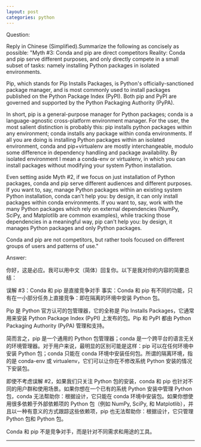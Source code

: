 ```yaml
---
layout: post
categories: python
---
```

Question:

Reply in Chinese (Simplified).Summarize the following as concisely as possible:
"Myth #3: Conda and pip are direct competitors
Reality: Conda and pip serve different purposes, and only directly compete in a small subset of tasks: namely installing Python packages in isolated environments.

Pip, which stands for Pip Installs Packages, is Python's officially-sanctioned package manager, and is most commonly used to install packages published on the Python Package Index (PyPI). Both pip and PyPI are governed and supported by the Python Packaging Authority (PyPA).

In short, pip is a general-purpose manager for Python packages; conda is a language-agnostic cross-platform environment manager. For the user, the most salient distinction is probably this: pip installs python packages within any environment; conda installs any package within conda environments. If all you are doing is installing Python packages within an isolated environment, conda and pip+virtualenv are mostly interchangeable, modulo some difference in dependency handling and package availability. By isolated environment I mean a conda-env or virtualenv, in which you can install packages without modifying your system Python installation.

Even setting aside Myth #2, if we focus on just installation of Python packages, conda and pip serve different audiences and different purposes. If you want to, say, manage Python packages within an existing system Python installation, conda can't help you: by design, it can only install packages within conda environments. If you want to, say, work with the many Python packages which rely on external dependencies (NumPy, SciPy, and Matplotlib are common examples), while tracking those dependencies in a meaningful way, pip can't help you: by design, it manages Python packages and only Python packages.

Conda and pip are not competitors, but rather tools focused on different groups of users and patterns of use."

Answer:

你好，这是必应。我可以用中文（简体）回复你。以下是我对你的内容的简要总结：

误解 #3：Conda 和 pip 是直接竞争对手
事实：Conda 和 pip 有不同的功能，只有在一小部分任务上直接竞争：即在隔离的环境中安装 Python 包。

Pip 是 Python 官方认可的包管理器，它的全称是 Pip Installs Packages，它通常用来安装 Python Package Index (PyPI) 上发布的包。Pip 和 PyPI 都由 Python Packaging Authority (PyPA) 管理和支持。

简而言之，pip 是一个通用的 Python 包管理器；conda 是一个跨平台的语言无关的环境管理器。对于用户来说，最明显的区别可能是这样：pip 可以在任何环境中安装 Python 包；conda 只能在 conda 环境中安装任何包。所谓的隔离环境，指的是 conda-env 或 virtualenv，它们可以让你在不修改系统 Python 安装的情况下安装包。

即使不考虑误解 #2，如果我们只关注 Python 包的安装，conda 和 pip 也针对不同的用户群和使用场景。如果你想在一个已有的系统 Python 安装中管理 Python 包，conda 无法帮助你：根据设计，它只能在 conda 环境中安装包。如果你想使用很多依赖于外部依赖项的 Python 包（例如 NumPy, SciPy, 和 Matplotlib），并且以一种有意义的方式跟踪这些依赖项，pip 也无法帮助你：根据设计，它只管理 Python 包和 Python 包。

Conda 和 pip 不是竞争对手，而是针对不同需求和用途的工具。


<hr/>

